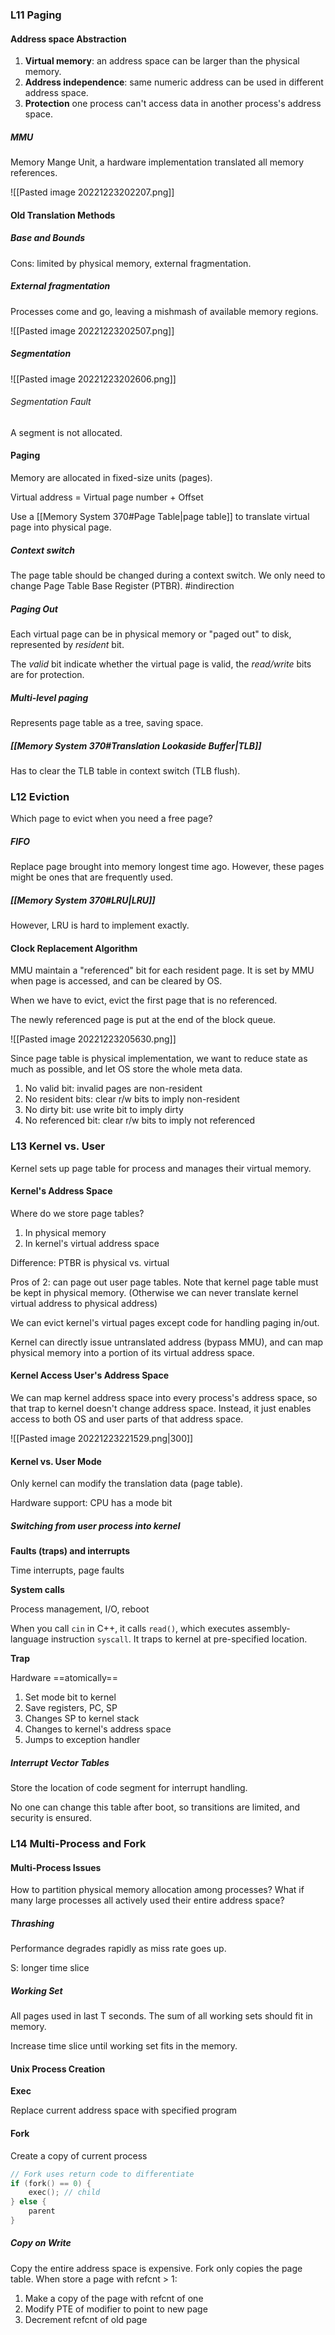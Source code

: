 ### L11 Paging

#### Address space Abstraction

1. **Virtual memory**: an address space can be larger than the physical memory.
2. **Address independence**: same numeric address can be used in different address space.
3. **Protection** one process can't access data in another process's address space.

##### MMU

Memory Mange Unit, a hardware implementation translated all memory references.

![[Pasted image 20221223202207.png]]

#### Old Translation Methods

##### Base and Bounds

Cons: limited by physical memory, external fragmentation.

##### External fragmentation

Processes come and go, leaving a mishmash of available memory regions.

![[Pasted image 20221223202507.png]]

##### Segmentation

![[Pasted image 20221223202606.png]]

###### Segmentation Fault

A segment is not allocated.

#### Paging

Memory are allocated in fixed-size units (pages).

Virtual address = Virtual page number + Offset

Use a [[Memory System 370#Page Table|page table]] to translate virtual page into physical page.

##### Context switch

The page table should be changed during a context switch. We only need to change Page Table Base Register (PTBR). #indirection

##### Paging Out

Each virtual page can be in physical memory or "paged out" to disk, represented by *resident* bit.

The *valid* bit indicate whether the virtual page is valid, the *read/write* bits are for protection.

##### Multi-level paging

Represents page table as a tree, saving space.

##### [[Memory System 370#Translation Lookaside Buffer|TLB]]

Has to clear the TLB table in context switch (TLB flush).



### L12 Eviction

Which page to evict when you need a free page?

##### FIFO

Replace page brought into memory longest time ago. However, these pages might be ones that are frequently used.

##### [[Memory System 370#LRU|LRU]]

However, LRU is hard to implement exactly.

#### Clock Replacement Algorithm

MMU maintain a "referenced" bit for each resident page. It is set by MMU when page is accessed, and can be cleared by OS.

When we have to evict, evict the first page that is no referenced.

The newly referenced page is put at the end of the block queue.

![[Pasted image 20221223205630.png]]

Since page table is physical implementation, we want to reduce state as much as possible, and let OS store the whole meta data.

1. No valid bit: invalid pages are non-resident
2. No resident bits: clear r/w bits to imply non-resident
3. No dirty bit: use write bit to imply dirty
4. No referenced bit: clear r/w bits to imply not referenced



### L13 Kernel vs. User

Kernel sets up page table for process and manages their virtual memory.

#### Kernel's Address Space

Where do we store page tables?

1. In physical memory
2. In kernel's virtual address space

Difference: PTBR is physical vs. virtual

Pros of 2: can page out user page tables. Note that kernel page table must be kept in physical memory. (Otherwise we can never translate kernel virtual address to physical address)

We can evict kernel's virtual pages except code for handling paging in/out.

Kernel can directly issue untranslated address (bypass MMU), and can map physical memory into a portion of its virtual address space.

#### Kernel Access User's Address Space

We can map kernel address space into every process's address space, so that trap to kernel doesn't change address space. Instead, it just enables access to both OS and user parts of that address space.

![[Pasted image 20221223221529.png|300]]

#### Kernel vs. User Mode

Only kernel can modify the translation data (page table).

Hardware support: CPU has a mode bit

##### Switching from user process into kernel

**Faults (traps) and interrupts**

Time interrupts, page faults

**System calls**

Process management, I/O, reboot

When you call `cin` in C++, it calls `read()`, which executes assembly-language instruction `syscall`. It traps to kernel at pre-specified location.

**Trap**

Hardware ==atomically==

1. Set mode bit to kernel
2. Save registers, PC, SP
3. Changes SP to kernel stack
4. Changes to kernel's address space
5. Jumps to exception handler

##### Interrupt Vector Tables

Store the location of code segment for interrupt handling.

No one can change this table after boot, so transitions are limited, and security is ensured.



### L14 Multi-Process and Fork

#### Multi-Process Issues

How to partition physical memory allocation among processes? What if many large processes all actively used their entire address space?

##### Thrashing

Performance degrades rapidly as miss rate goes up.

S: longer time slice

##### Working Set

All pages used in last T seconds. The sum of all working sets should fit in memory.

Increase time slice until working set fits in the memory.

#### Unix Process Creation

**Exec**

Replace current address space with specified program

#### Fork

Create a copy of current process

```c++
// Fork uses return code to differentiate
if (fork() == 0) {
	exec(); // child
} else {
	parent
}
```

##### Copy on Write

Copy the entire address space is expensive. Fork only copies the page table. When store a page with refcnt > 1:

1. Make a copy of the page with refcnt of one
2. Modify PTE of modifier to point to new page
3. Decrement refcnt of old page













